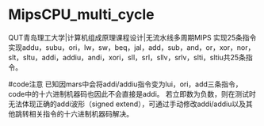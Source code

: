 # MipsCPU_multi_cycle
QUT青岛理工大学|计算机组成原理课程设计|无流水线多周期MIPS
实现25条指令
实现addu，subu，ori，lw，sw，beq，jal，add，sub，and，or，xor，nor，slt，sltu，addi，addiu，andi，xori，sll，srl，sllv，srlv，slti，sltiu共25条指令。

#code注意
已知因mars中会将addi/addiu指令变为lui，ori，add三条指令，code中的十六进制机器码也因此不会直接是addi。
若立即数为负数，则在测试时无法体现正确的addi波形（signed extend），可通过手动修改addi/addiu以及其他跳转相关指令的十六进制机器码解决。
